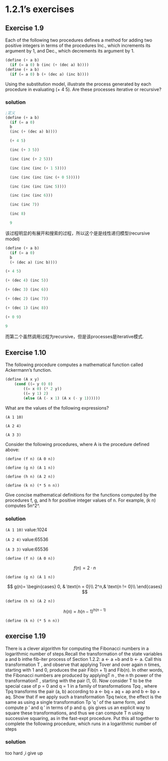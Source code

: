 # 1.2.1’s exercises

## Exercise 1.9

Each of the following two procedures defines a method for adding two positive integers in terms of the procedures Inc., which increments its argument by 1, and Dec., which decrements its argument by 1.

```scheme
(define (+ a b) 
  (if (= a 0) b (inc (+ (dec a) b))))
(define (+ a b) 
  (if (= a 0) b (+ (dec a) (inc b))))
```

Using the substitution model, illustrate the process generated by each procedure in evaluating (+ 4 5). Are these processes iterative or recursive?

### solution

```scheme
;定义
(define (+ a b) 
  (if (= a 0) 
  b 
  (inc (+ (dec a) b))))

  (+ 4 5)

  (inc (+ 3 5))

  (inc (inc (+ 2 5)))

  (inc (inc (inc (+ 1 5))))

  (inc (inc (inc (inc (+ 0 5)))))

  (inc (inc (inc (inc 5))))

  (inc (inc (inc 6)))

  (inc (inc 7))

  (inc 8)

  9
```
该过程明显的有展开和搜索的过程，所以这个是是线性递归模型(recursive model)

```scheme
(define (+ a b) 
  (if (= a 0) 
  b 
  (+ (dec a) (inc b))))

(+ 4 5)

(+ (dec 4) (inc 5))

(+ (dec 3) (inc 6))

(+ (dec 2) (inc 7))

(+ (dec 1) (inc 8))

(+ 0 9)

9
```
而第二个虽然调用过程为recursive，但是该processes是iterative模式.

## Exercise 1.10

The following procedure computes a mathematical function called Ackermann’s function.

```scheme
(define (A x y) 
	(cond ((= y 0) 0) 
		((= x 0) (* 2 y)) 
		((= y 1) 2) 
		(else (A (- x 1) (A x (- y 1))))))
```

What are the values of the following expressions?

`(A 1 10)`

`(A 2 4)`

`(A 3 3)`

Consider the following procedures, where A is the procedure defined above:

`(define (f n) (A 0 n))`

`(define (g n) (A 1 n))`

`(define (h n) (A 2 n))`

`(define (k n) (* 5 n n))`

Give concise mathematical definitions for the functions computed by the procedures f, g, and h for positive integer values of n. For example, (k n) computes 5n^2^.

### solution

`(A 1 10)`
value:1024

`(A 2 4)`
value:65536

`(A 3 3)`
value:65536

`(define (f n) (A 0 n))`

$$f(n) = 2·n$$

`(define (g n) (A 1 n))`

$$
g(n)=
\begin{cases}
0, & \text{n = 0}\\
2^n,& \text{n != 0}\\
\end{cases}
$$

`(define (h n) (A 2 n))`

$$
h(n) = h(n-1)^{h(n-1)}
$$

`(define (k n) (* 5 n n))`

## exercise 1.19
There is a clever algorithm for computing the Fibonacci numbers in a logarithmic number of steps.Recall the transformation of the state variables a and b inthe fib-iter process of Section 1.2.2: a ← a +b and b ← a.
Call this transformation T , and observe that applying Tover and over again n times, starting with 1 and 0, produces
the pair Fib(n + 1) and Fib(n). In other words, the Fibonacci numbers are produced by applyingT n
, the n
th power of the
transformationT , starting with the pair (1, 0). Now consider
T to be the special case of p = 0 and q = 1 in a family of
transformations Tpq , where Tpq transforms the pair (a, b)
according to a ← bq + aq + ap and b ← bp + aq. Show
that if we apply such a transformation Tpq twice, the effect
is the same as using a single transformation Tp
′q
′ of the
same form, and compute p
′
and q
′
in terms of p and q. is
gives us an explicit way to square these transformations,
and thus we can compute T
n using successive squaring, as
in the fast-expt procedure. Put this all together to complete the following procedure, which runs in a logarithmic
number of steps

### solution

too hard ,i give up